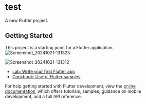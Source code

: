 # test

A new Flutter project.

## Getting Started

This project is a starting point for a Flutter application.
![Screenshot_20241021-131325](https://github.com/user-attachments/assets/7254e0ba-7144-4f3c-aeb8-a5f158e0ed26)

![Screenshot_20241021-131312](https://github.com/user-attachments/assets/7d3a4c40-e2ae-49b5-89bc-5e548ce898ca)

- [Lab: Write your first Flutter app](https://docs.flutter.dev/get-started/codelab)
- [Cookbook: Useful Flutter samples](https://docs.flutter.dev/cookbook)

For help getting started with Flutter development, view the
[online documentation](https://docs.flutter.dev/), which offers tutorials,
samples, guidance on mobile development, and a full API reference.
